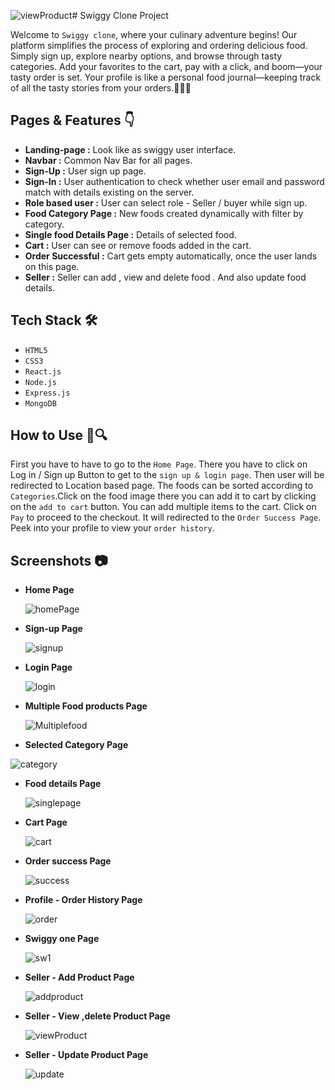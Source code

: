 ![viewProduct](https://github.com/YadavMayuri/Swiggy-MERN-Stack/assets/126373490/ce0f699a-5721-4be0-8840-8ff0a26f952f)# Swiggy Clone Project

Welcome to `Swiggy clone`, where your culinary adventure begins! Our platform simplifies the process of exploring and ordering delicious food.  Simply sign up, explore nearby options, and browse through tasty categories. Add your favorites to the cart, pay with a click,  and boom—your tasty order is set. Your profile is like a personal food journal—keeping track of all the tasty stories from your orders.🍔🍕🍰

## Pages & Features  👇

- **Landing-page :** Look like as swiggy user interface.
- **Navbar :** Common Nav Bar for all pages.
- **Sign-Up :** User sign up page.
- **Sign-In :** User authentication to check whether user email and password match with details existing on the server.
- **Role based user :** User can select role - Seller / buyer while sign up.
- **Food Category Page :**  New foods created dynamically with filter by category.
- **Single food Details Page :** Details of selected food.
- **Cart :** User can see or remove foods added in the cart.
- **Order Successful :**  Cart gets empty automatically, once the user lands on this page.
- **Seller :** Seller can add , view and delete food . And also update food details.

## Tech Stack 🛠️

- `HTML5`
- `CSS3`
- `React.js`
- `Node.js`
- `Express.js`
- `MongoDB`

 ## How to Use 📖🔍
First you have to have to go to the `Home Page`. There you have to click on Log in / Sign up Button to get to the `sign up & login page`. Then user will be redirected to Location based page. The foods can be sorted according to `Categories`.Click on the food image there you can add it to cart by clicking on the `add to cart` button. You can add multiple items to the cart. Click on `Pay` to proceed to the checkout. It will redirected to the `Order Success Page`. Peek into your profile to view your `order history`. 

 ## Screenshots 📷
 - **Home Page**
   
   ![homePage](https://github.com/YadavMayuri/Swiggy-MERN-Stack/assets/126373490/b4502f5b-b4ab-4933-9783-37c3c6921d03)

 - **Sign-up Page**

   ![signup](https://github.com/YadavMayuri/Swiggy-MERN-Stack/assets/126373490/3709c2a8-31f8-4fc4-bb0a-709c89e249d9)

 - **Login Page**

   ![login](https://github.com/YadavMayuri/Swiggy-MERN-Stack/assets/126373490/5882226b-adbe-4d65-9fad-63660f3624b5)

 - **Multiple Food products Page**

   ![Multiplefood](https://github.com/YadavMayuri/Swiggy-MERN-Stack/assets/126373490/5712f476-a07f-416c-9b3a-44b0f05883b7)


 - **Selected Category Page**

  ![category](https://github.com/YadavMayuri/Swiggy-MERN-Stack/assets/126373490/1ce49fce-10ff-4a0b-88fd-eeb6f299f762)

 - **Food details Page**

   ![singlepage](https://github.com/YadavMayuri/Swiggy-MERN-Stack/assets/126373490/69fe7201-5601-4682-8282-9d769618cf77)

 - **Cart Page**

   ![cart](https://github.com/YadavMayuri/Swiggy-MERN-Stack/assets/126373490/8d392562-a832-4766-9452-67af7171c583)

 - **Order success Page**

   ![success](https://github.com/YadavMayuri/Swiggy-MERN-Stack/assets/126373490/8586eb0a-4f2f-4cab-ad61-ac0f79393fff)

 - **Profile - Order History Page**

   ![order](https://github.com/YadavMayuri/Swiggy-MERN-Stack/assets/126373490/3b211723-1f1d-4992-a2bc-90ad657df76a)

 - **Swiggy one Page**

   ![sw1](https://github.com/YadavMayuri/Swiggy-MERN-Stack/assets/126373490/c73cae2d-8809-42c0-a8bb-a01326a73c24)

 - **Seller - Add Product Page**

   ![addproduct](https://github.com/YadavMayuri/Swiggy-MERN-Stack/assets/126373490/41285ddb-25be-4903-a4d5-d8fa57296991)

 - **Seller - View ,delete Product Page**

   ![viewProduct](https://github.com/YadavMayuri/Swiggy-MERN-Stack/assets/126373490/dfa15908-6334-4528-8058-9300de13da3f)

 - **Seller - Update Product Page**

   ![update](https://github.com/YadavMayuri/Swiggy-MERN-Stack/assets/126373490/8208e47a-6db6-40d1-9cf2-9397383f0eab)


   


   
   

   

   

 

